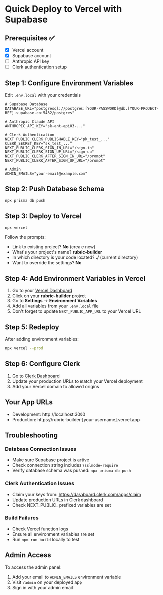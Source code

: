 # Quick Deploy to Vercel with Supabase

## Prerequisites ✅
- [x] Vercel account
- [x] Supabase account
- [ ] Anthropic API key
- [ ] Clerk authentication setup

## Step 1: Configure Environment Variables

Edit `.env.local` with your credentials:

```env
# Supabase Database
DATABASE_URL="postgresql://postgres:[YOUR-PASSWORD]@db.[YOUR-PROJECT-REF].supabase.co:5432/postgres"

# Anthropic Claude API
ANTHROPIC_API_KEY="sk-ant-api03-..."

# Clerk Authentication
NEXT_PUBLIC_CLERK_PUBLISHABLE_KEY="pk_test_..."
CLERK_SECRET_KEY="sk_test_..."
NEXT_PUBLIC_CLERK_SIGN_IN_URL="/sign-in"
NEXT_PUBLIC_CLERK_SIGN_UP_URL="/sign-up"
NEXT_PUBLIC_CLERK_AFTER_SIGN_IN_URL="/prompt"
NEXT_PUBLIC_CLERK_AFTER_SIGN_UP_URL="/prompt"

# Admin
ADMIN_EMAILS="your-email@example.com"
```

## Step 2: Push Database Schema

```bash
npx prisma db push
```

## Step 3: Deploy to Vercel

```bash
npx vercel
```

Follow the prompts:
- Link to existing project? **No** (create new)
- What's your project's name? **rubric-builder**
- In which directory is your code located? **./** (current directory)
- Want to override the settings? **No**

## Step 4: Add Environment Variables in Vercel

1. Go to your [Vercel Dashboard](https://vercel.com/dashboard)
2. Click on your **rubric-builder** project
3. Go to **Settings** → **Environment Variables**
4. Add all variables from your `.env.local` file
5. Don't forget to update `NEXT_PUBLIC_APP_URL` to your Vercel URL

## Step 5: Redeploy

After adding environment variables:
```bash
npx vercel --prod
```

## Step 6: Configure Clerk

1. Go to [Clerk Dashboard](https://dashboard.clerk.com/)
2. Update your production URLs to match your Vercel deployment
3. Add your Vercel domain to allowed origins

## Your App URLs

- Development: http://localhost:3000
- Production: https://rubric-builder-[your-username].vercel.app

## Troubleshooting

### Database Connection Issues
- Make sure Supabase project is active
- Check connection string includes `?sslmode=require`
- Verify database schema was pushed: `npx prisma db push`

### Clerk Authentication Issues
- Claim your keys from: https://dashboard.clerk.com/apps/claim
- Update production URLs in Clerk dashboard
- Check NEXT_PUBLIC_ prefixed variables are set

### Build Failures
- Check Vercel function logs
- Ensure all environment variables are set
- Run `npm run build` locally to test

## Admin Access

To access the admin panel:
1. Add your email to `ADMIN_EMAILS` environment variable
2. Visit `/admin` on your deployed app
3. Sign in with your admin email 